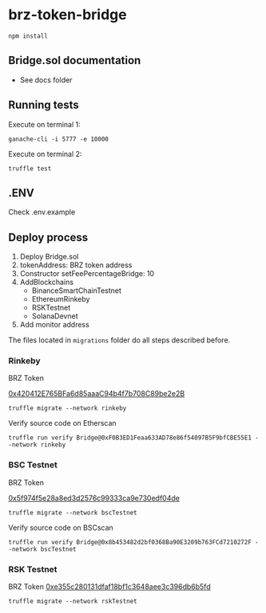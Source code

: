 # brz-token-bridge

```shell
npm install
```

## Bridge.sol documentation

- See docs folder

## Running tests

Execute on terminal 1:

```shell
ganache-cli -i 5777 -e 10000
```

Execute on terminal 2:

```shell
truffle test
```

## .ENV

Check .env.example

## Deploy process

1. Deploy Bridge.sol
2. tokenAddress: BRZ token address
3. Constructor setFeePercentageBridge: 10
4. AddBlockchains
   - BinanceSmartChainTestnet
   - EthereumRinkeby
   - RSKTestnet
   - SolanaDevnet
5. Add monitor address

The files located in `migrations` folder do all steps described before.

### Rinkeby

BRZ Token

[0x420412E765BFa6d85aaaC94b4f7b708C89be2e2B](https://rinkeby.etherscan.io/address/0x420412E765BFa6d85aaaC94b4f7b708C89be2e2B)

```shell
truffle migrate --network rinkeby
```

Verify source code on Etherscan

```shell
truffle run verify Bridge@0xF0B3ED1Feaa633AD78e86f54097B5F9bfCBE55E1 --network rinkeby
```

### BSC Testnet

BRZ Token

[0x5f974f5e28a8ed3d2576c99333ca9e730edf04de](https://testnet.bscscan.com/address/0x5f974f5e28a8ed3d2576c99333ca9e730edf04de)

```shell
truffle migrate --network bscTestnet
```

Verify source code on BSCscan

```shell
truffle run verify Bridge@0x8b453482d2bf0368Ba90E3209b763FCd7210272F --network bscTestnet
```

### RSK Testnet

BRZ Token
[0xe355c280131dfaf18bf1c3648aee3c396db6b5fd](https://explorer.testnet.rsk.co/address/0xe355c280131dfaf18bf1c3648aee3c396db6b5fd)

```shell
truffle migrate --network rskTestnet
```
